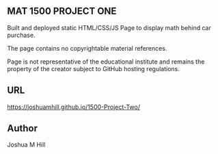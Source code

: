 ## MAT 1500 PROJECT ONE 
Built and deployed static HTML/CSS/JS Page to display math behind car purchase. 

The page contains no copyrightable material references. 

Page is not representative of the educational institute and remains the property of the creator subject to GitHub hosting regulations.

## URL 
https://joshuamhill.github.io/1500-Project-Two/ 

## Author 
Joshua M Hill
